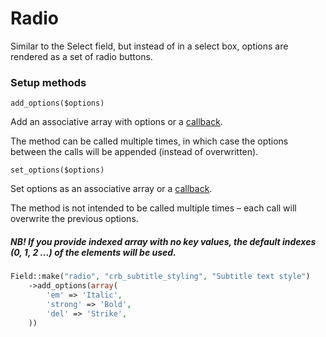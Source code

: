 # Radio

Similar to the Select field, but instead of in a select box, options are rendered as a set of radio buttons.

### Setup methods

`add_options($options)`

Add an associative array with options or a [callback](http://php.net/manual/en/language.types.callable.php). 

The method can be called multiple times, in which case the options between the calls will be appended (instead of overwritten).

`set_options($options)`

Set options as an associative array or a [callback](http://php.net/manual/en/language.types.callable.php). 

The method is not intended to be called multiple times – each call will overwrite the previous options.

##### NB! If you provide indexed array with no key values, the default indexes **(0, 1, 2 …)** of the elements will be used.

```php
Field::make("radio", "crb_subtitle_styling", "Subtitle text style")
	->add_options(array(
		'em' => 'Italic',
		'strong' => 'Bold',
		'del' => 'Strike',
	))
```